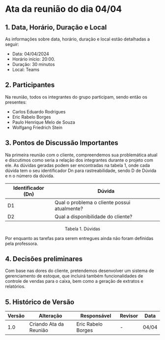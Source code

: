 # Ata da reunião do dia 04/04

## 1. Data, Horário, Duração e Local

As informações sobre data, horário, duração e local estão detalhadas a seguir:
- Data: 04/04/2024
- Horário início: 20:00.
- Duração: 30 minutos
- Local: Teams

## 2. Participantes

Na reunião, todos os integrantes do grupo participam, sendo então os presentes:
- Carlos Eduardo Rodrigues
- Eric Rabelo Borges
- Paulo Henrique Melo de Souza
- Wolfgang Friedrich Stein


## 3. Pontos de Discussão Importantes

Na primeira reunião com o cliente, compreendemos sua problemática atual e discutimos como seria a relação dos integrantes durante o projeto com ele. 
As dúvidas geradas podem ser encontradas na tabela 1, onde cada dúvida tem o seu identificador Dn para rastreabilidade, sendo D de Dúvida e n o número da dúvida.

| Identificador (Dn) | Dúvida |
| - | - |
| D1 | Qual o problema o cliente possui atualmente? | 
| D2 | Qual a disponibilidade do cliente? |
<p align="center"> Tabela 1. Dúvidas </p>

Por enquanto as tarefas para serem entregues ainda não foram definidas pela professora.

## 4. Decisões preliminares

Com base nas dores do cliente, pretendemos desenvolver um sistema de gerenciamento de estoque, que incluirá também funcionalidades de controle de vendas para o caixa, bem como a geração de extratos e relatórios.

## 5. Histórico de Versão

| Versão | Alteração | Responsável | Revisor | Data |
| - | - | - | - | - |
| 1.0 | Criando Ata da Reunião | Eric Rabelo Borges | - | 04/04 |
